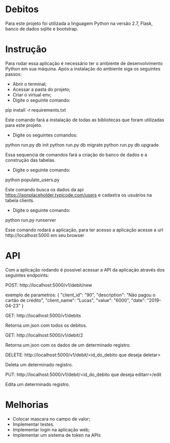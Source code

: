 # Debitos
Para este projeto foi utilizada a linguagem Python na versão 2.7, Flask, banco de dados sqlite e bootstrap.

# Instrução

Para rodar essa aplicação é necessário ter o ambiente de desenvolvimento Python em sua máquina. Após a instalação do ambiente siga os seguintes passos:

- Abrir o terminal;
- Acessar a pasta do projeto;
- Criar o virtual env;
- Digite o seguinte comando:

pip install -r requirements.txt

Este comando fará a instalação de todas as bibliotecas que foram utilizadas para este projeto.

- Digite os seguintes comandos:

python run.py db init
python run.py db migrate
python run.py db upgrade

Essa sequencia de comandos fará a criação do banco de dados e a construção das tabelas.

- Digite o seguinte comando:

python populate_users.py

Este comando busca os dados da api https://jsonplaceholder.typicode.com/users e cadastra os usuários na tabela clients.

- Digite o seguinte comando:

python run.py runserver

Esse comando rodará a aplicação, para ter acesso a aplicação acesse a url http://localhost:5000 em seu browser


# API

Com a aplicação rodando é possível acessar a API da aplicação através dos seguintes endpoints:

POST: http://localhost:5000/v1/debit/new 

exemplo de parametros:
{
  "client_id": "90",
  "description": "Não pagou o cartão de crédito",
  "client_name": "Lucas",
  "value": "6000",
  "date": "2019-04-23"
}


GET: http://localhost:5000/v1/debits

Retorna um json com todos os debitos.

GET: http://localhost:5000/v1/debit/2

Retorna um json com os dados de um determinado registro.

DELETE: http://localhost:5000/v1/debit/<id_do_debito que deseja deletar>

Deleta um determinado registro.

PUT: http://localhost:5000/v1/debit/<id_do_debito que deseja editarr>/edit

Edita um determinado registro.


# Melhorias
- Colocar mascara no campo de valor;
- Implementar testes.
- Implementar login na aplicação web;
- Implementar um sistema de token na APIs
